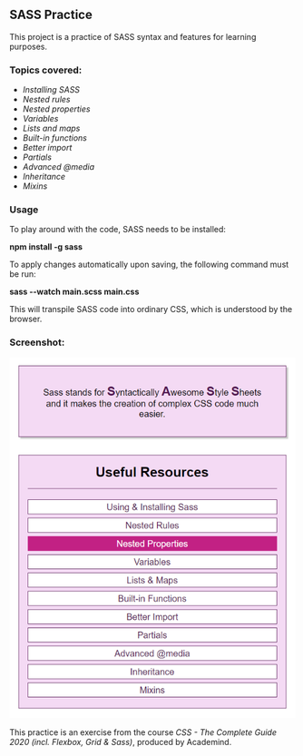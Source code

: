 ## SASS Practice

This project is a practice of SASS syntax and features for learning purposes.

### Topics covered:

- _Installing SASS_
- _Nested rules_
- _Nested properties_
- _Variables_
- _Lists and maps_
- _Built-in functions_
- _Better import_
- _Partials_
- _Advanced @media_
- _Inheritance_
- _Mixins_

### Usage

To play around with the code, SASS needs to be installed:

**npm install -g sass**

To apply changes automatically upon saving, the following command must be run:

**sass --watch main.scss main.css**

This will transpile SASS code into ordinary CSS, which is understood by the browser.

### Screenshot:

![screenshot](./images/SASS-screenshot.png)

This practice is an exercise from the course _CSS - The Complete Guide 2020 (incl. Flexbox, Grid & Sass)_, produced by Academind.
